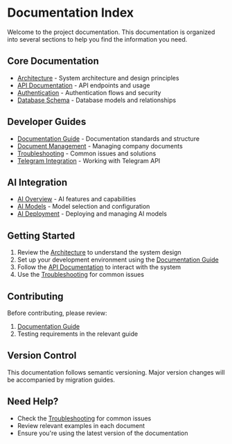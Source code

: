 # Documentation Index

Welcome to the project documentation. This documentation is organized into several sections to help you find the information you need.

## Core Documentation
- [Architecture](ARCHITECTURE.md) - System architecture and design principles
- [API Documentation](API.md) - API endpoints and usage
- [Authentication](AUTHENTICATION.md) - Authentication flows and security
- [Database Schema](SCHEMA.md) - Database models and relationships

## Developer Guides
- [Documentation Guide](guides/DOCUMENTATION.md) - Documentation standards and structure
- [Document Management](guides/DOCUMENT_MANAGEMENT.md) - Managing company documents
- [Troubleshooting](guides/TROUBLESHOOTING.md) - Common issues and solutions
- [Telegram Integration](guides/TELEGRAM.md) - Working with Telegram API

## AI Integration
- [AI Overview](ai/OVERVIEW.md) - AI features and capabilities
- [AI Models](ai/MODELS.md) - Model selection and configuration
- [AI Deployment](ai/DEPLOYMENT.md) - Deploying and managing AI models

## Getting Started
1. Review the [Architecture](ARCHITECTURE.md) to understand the system design
2. Set up your development environment using the [Documentation Guide](guides/DOCUMENTATION.md)
3. Follow the [API Documentation](API.md) to interact with the system
4. Use the [Troubleshooting](guides/TROUBLESHOOTING.md) for common issues

## Contributing
Before contributing, please review:
1. [Documentation Guide](guides/DOCUMENTATION.md)
2. Testing requirements in the relevant guide

## Version Control
This documentation follows semantic versioning. Major version changes will be accompanied by migration guides.

## Need Help?
- Check the [Troubleshooting](guides/TROUBLESHOOTING.md) for common issues
- Review relevant examples in each document
- Ensure you're using the latest version of the documentation